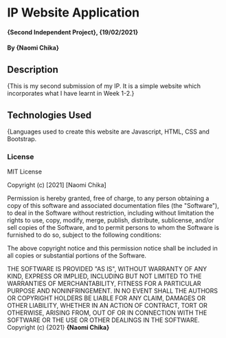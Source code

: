 # IP Website Application
#### {Second Independent Project}, {19/02/2021}
#### By **{Naomi Chika}**
## Description
{This is my second submission of my IP. It is a simple website which incorporates what I have learnt in Week 1-2.}
## Technologies Used
{Languages used to create this website are Javascript, HTML, CSS and Bootstrap. 
### License
MIT License

Copyright (c) [2021] [Naomi Chika]

Permission is hereby granted, free of charge, to any person obtaining a copy
of this software and associated documentation files (the "Software"), to deal
in the Software without restriction, including without limitation the rights
to use, copy, modify, merge, publish, distribute, sublicense, and/or sell
copies of the Software, and to permit persons to whom the Software is
furnished to do so, subject to the following conditions:

The above copyright notice and this permission notice shall be included in all
copies or substantial portions of the Software.

THE SOFTWARE IS PROVIDED "AS IS", WITHOUT WARRANTY OF ANY KIND, EXPRESS OR
IMPLIED, INCLUDING BUT NOT LIMITED TO THE WARRANTIES OF MERCHANTABILITY,
FITNESS FOR A PARTICULAR PURPOSE AND NONINFRINGEMENT. IN NO EVENT SHALL THE
AUTHORS OR COPYRIGHT HOLDERS BE LIABLE FOR ANY CLAIM, DAMAGES OR OTHER
LIABILITY, WHETHER IN AN ACTION OF CONTRACT, TORT OR OTHERWISE, ARISING FROM,
OUT OF OR IN CONNECTION WITH THE SOFTWARE OR THE USE OR OTHER DEALINGS IN THE
SOFTWARE.
Copyright (c) {2021} 
**{Naomi Chika}**
